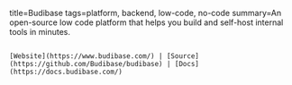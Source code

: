 title=Budibase
tags=platform, backend, low-code, no-code
summary=An open-source low code platform that helps you build and self-host internal tools in minutes.
~~~~~~

[Website](https://www.budibase.com/) | [Source](https://github.com/Budibase/budibase) | [Docs](https://docs.budibase.com/)



